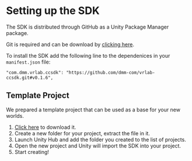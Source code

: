 # Setting up the SDK

The SDK is distributed through GitHub as a Unity Package Manager package.

Git is required and can be download by [clicking  here](http://git-scm.com/).

To install the SDK add the following line to the dependenices in your `manifest.json` file:

    "com.dmm.vrlab.ccsdk": "https://github.com/dmm-com/vrlab-ccsdk.git#v0.1.6",

## Template Project

We prepared a template project that can be used as a base for your new worlds.

1. [Click here](files/vrlab-ccsdk-template.zip) to download it.
2. Create a new folder for your project, extract the file in it.
3. Launch Unity Hub and add the folder you created to the list of projects.
4. Open the new project and Unity will import the SDK into your project.
5. Start creating!

